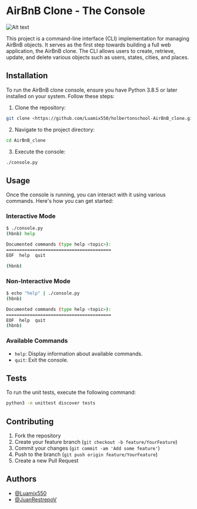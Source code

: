 
# AirBnB Clone - The Console

![Alt text](https://imgur.com/a/QfN4tH6)

This project is a command-line interface (CLI) implementation for managing AirBnB objects. It serves as the first step towards building a full web application, the AirBnB clone. The CLI allows users to create, retrieve, update, and delete various objects such as users, states, cities, and places.

## Installation

To run the AirBnB clone console, ensure you have Python 3.8.5 or later installed on your system. Follow these steps:


1. Clone the repository:

```bash
git clone <https://github.com/Luamix550/holbertonschool-AirBnB_clone.git>
```

2. Navigate to the project directory:

```bash
cd AirBnB_clone
```

3. Execute the console:

```bash
./console.py
```

## Usage

Once the console is running, you can interact with it using various commands. Here's how you can get started:

### Interactive Mode

```bash
$ ./console.py
(hbnb) help

Documented commands (type help <topic>):
========================================
EOF  help  quit

(hbnb) 
```

### Non-Interactive Mode

```bash
$ echo "help" | ./console.py
(hbnb)

Documented commands (type help <topic>):
========================================
EOF  help  quit
(hbnb) 
```

### Available Commands

- `help`: Display information about available commands.
- `quit`: Exit the console.

## Tests

To run the unit tests, execute the following command:

```bash
python3 -m unittest discover tests
```

## Contributing

1. Fork the repository
2. Create your feature branch (`git checkout -b feature/YourFeature`)
3. Commit your changes (`git commit -am 'Add some feature'`)
4. Push to the branch (`git push origin feature/YourFeature`)
5. Create a new Pull Request



## Authors

- [@Luamix550](https://github.com/Luamix550)
- [@JuanRestrepoV](https://github.com/JuanRestrepoV)
